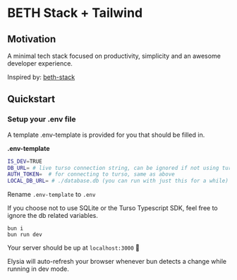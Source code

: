 # BETH Stack + Tailwind

## Motivation

A minimal tech stack focused on productivity, simplicity and an awesome developer experience.

Inspired by: [beth-stack](https://www.youtube.com/watch?v=cpzowDDJj24&ab_channel=EthanNiser)

## Quickstart

### Setup your .env file

A template .env-template is provided for you that should be filled in.

**.env-template**

```bash
IS_DEV=TRUE
DB_URL= # live turso connection string, can be ignored if not using turso
AUTH_TOKEN=  # for connecting to turso, same as above
LOCAL_DB_URL= # ./database.db (you can run with just this for a while)
```

Rename `.env-template` to `.env`

If you choose not to use SQLite or the Turso Typescript SDK, feel free to ignore
the db related variables.

```
bun i
bun run dev
```

Your server should be up at `localhost:3000` 🚀

Elysia will auto-refresh your browser whenever bun detects a change while
running in dev mode.

